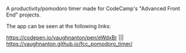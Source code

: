 A productivity/pomodoro timer made for CodeCamp's "Advanced Front End" projects.

The app can be seen at the following links:

https://codepen.io/vaughnanton/pen/eWdxBr ||| https://vaughnanton.github.io/fcc_pomodoro_timer/
